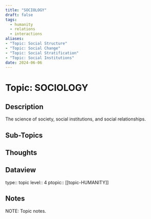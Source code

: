 ```yaml
---
title: "SOCIOLOGY"
draft: false
tags:
  - humanity
  - relations
  - interactions
aliases: 
- "Topic: Social Structure"
- "Topic: Social Change"
- "Topic: Social Stratification"
- "Topic: Social Institutions"
date: 2024-06-06
---
```

# Topic: SOCIOLOGY
## Description
The science of society, social institutions, and social relationships.

## Sub-Topics

## Thoughts

## Dataview
type:: topic
level:: 4
ptopic:: [[topic-HUMANITY]]

## Notes
NOTE: Topic notes.